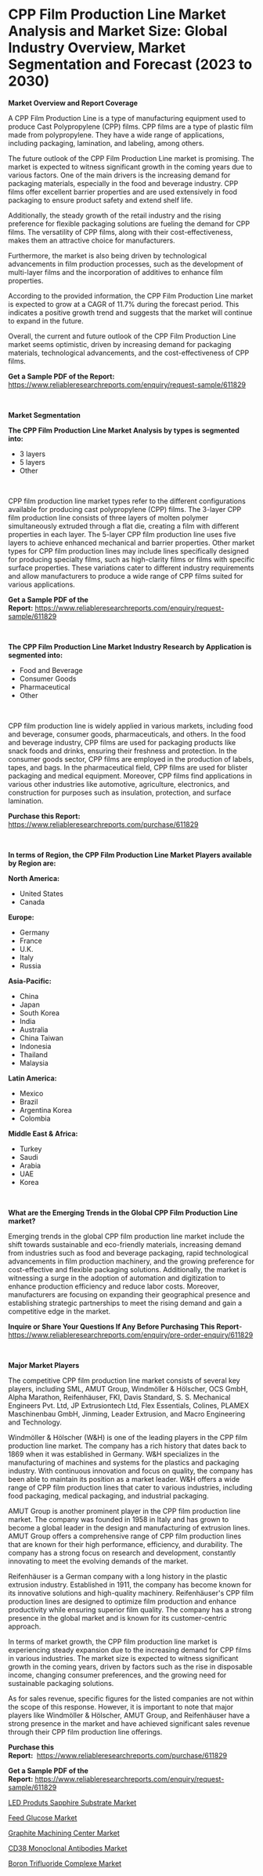 <p><h1>CPP Film Production Line Market Analysis and Market Size: Global Industry Overview, Market Segmentation and Forecast (2023 to 2030)</h1></p><p><strong>Market Overview and Report Coverage</strong></p>
<p><p>A CPP Film Production Line is a type of manufacturing equipment used to produce Cast Polypropylene (CPP) films. CPP films are a type of plastic film made from polypropylene. They have a wide range of applications, including packaging, lamination, and labeling, among others.</p><p>The future outlook of the CPP Film Production Line market is promising. The market is expected to witness significant growth in the coming years due to various factors. One of the main drivers is the increasing demand for packaging materials, especially in the food and beverage industry. CPP films offer excellent barrier properties and are used extensively in food packaging to ensure product safety and extend shelf life.</p><p>Additionally, the steady growth of the retail industry and the rising preference for flexible packaging solutions are fueling the demand for CPP films. The versatility of CPP films, along with their cost-effectiveness, makes them an attractive choice for manufacturers.</p><p>Furthermore, the market is also being driven by technological advancements in film production processes, such as the development of multi-layer films and the incorporation of additives to enhance film properties.</p><p>According to the provided information, the CPP Film Production Line market is expected to grow at a CAGR of 11.7% during the forecast period. This indicates a positive growth trend and suggests that the market will continue to expand in the future.</p><p>Overall, the current and future outlook of the CPP Film Production Line market seems optimistic, driven by increasing demand for packaging materials, technological advancements, and the cost-effectiveness of CPP films.</p></p>
<p><strong>Get a Sample PDF of the Report:</strong> <a href="https://www.reliableresearchreports.com/enquiry/request-sample/611829">https://www.reliableresearchreports.com/enquiry/request-sample/611829</a></p>
<p>&nbsp;</p>
<p><strong>Market Segmentation</strong></p>
<p><strong>The CPP Film Production Line Market Analysis by types is segmented into:</strong></p>
<p><ul><li>3 layers</li><li>5 layers</li><li>Other</li></ul></p>
<p>&nbsp;</p>
<p><p>CPP film production line market types refer to the different configurations available for producing cast polypropylene (CPP) films. The 3-layer CPP film production line consists of three layers of molten polymer simultaneously extruded through a flat die, creating a film with different properties in each layer. The 5-layer CPP film production line uses five layers to achieve enhanced mechanical and barrier properties. Other market types for CPP film production lines may include lines specifically designed for producing specialty films, such as high-clarity films or films with specific surface properties. These variations cater to different industry requirements and allow manufacturers to produce a wide range of CPP films suited for various applications.</p></p>
<p><strong>Get a Sample PDF of the Report:</strong>&nbsp;<a href="https://www.reliableresearchreports.com/enquiry/request-sample/611829">https://www.reliableresearchreports.com/enquiry/request-sample/611829</a></p>
<p>&nbsp;</p>
<p><strong>The CPP Film Production Line Market Industry Research by Application is segmented into:</strong></p>
<p><ul><li>Food and Beverage</li><li>Consumer Goods</li><li>Pharmaceutical</li><li>Other</li></ul></p>
<p>&nbsp;</p>
<p><p>CPP film production line is widely applied in various markets, including food and beverage, consumer goods, pharmaceuticals, and others. In the food and beverage industry, CPP films are used for packaging products like snack foods and drinks, ensuring their freshness and protection. In the consumer goods sector, CPP films are employed in the production of labels, tapes, and bags. In the pharmaceutical field, CPP films are used for blister packaging and medical equipment. Moreover, CPP films find applications in various other industries like automotive, agriculture, electronics, and construction for purposes such as insulation, protection, and surface lamination.</p></p>
<p><strong>Purchase this Report:</strong>&nbsp; <a href="https://www.reliableresearchreports.com/purchase/611829">https://www.reliableresearchreports.com/purchase/611829</a></p>
<p>&nbsp;</p>
<p><strong>In terms of Region, the CPP Film Production Line Market Players available by Region are:</strong></p>
<p>
    <p> <strong> North America: </strong>
        <ul>
            <li>United States</li>
            <li>Canada</li>
        </ul>
        </p> 
    <p> <strong> Europe: </strong>
        <ul>
            <li>Germany</li>
            <li>France</li>
            <li>U.K.</li>
            <li>Italy</li>
            <li>Russia</li>
        </ul>
        </p> 
    <p> <strong> Asia-Pacific: </strong>
        <ul>
            <li>China</li>
            <li>Japan</li>
            <li>South Korea</li>
            <li>India</li>
            <li>Australia</li>
            <li>China Taiwan</li>
            <li>Indonesia</li>
            <li>Thailand</li>
            <li>Malaysia</li>
        </ul>
        </p> 
    <p> <strong> Latin America: </strong>
        <ul>
            <li>Mexico</li>
            <li>Brazil</li>
            <li>Argentina Korea</li>
            <li>Colombia</li>
        </ul>
        </p> 
    <p> <strong> Middle East & Africa: </strong>
        <ul>
            <li>Turkey</li>
            <li>Saudi</li>
            <li>Arabia</li>
            <li>UAE</li>
            <li>Korea</li>
        </ul>
    </p>
    </p>
<p>&nbsp;</p>
<p><strong>What are the Emerging Trends in the Global CPP Film Production Line market?</strong></p>
<p><p>Emerging trends in the global CPP film production line market include the shift towards sustainable and eco-friendly materials, increasing demand from industries such as food and beverage packaging, rapid technological advancements in film production machinery, and the growing preference for cost-effective and flexible packaging solutions. Additionally, the market is witnessing a surge in the adoption of automation and digitization to enhance production efficiency and reduce labor costs. Moreover, manufacturers are focusing on expanding their geographical presence and establishing strategic partnerships to meet the rising demand and gain a competitive edge in the market.</p></p>
<p><strong>Inquire or Share Your Questions If Any Before Purchasing This Report</strong>- <a href="https://www.reliableresearchreports.com/enquiry/pre-order-enquiry/611829">https://www.reliableresearchreports.com/enquiry/pre-order-enquiry/611829</a></p>
<p>&nbsp;</p>
<p><strong>Major Market Players</strong></p>
<p><p>The competitive CPP film production line market consists of several key players, including SML, AMUT Group, Windmöller & Hölscher, OCS GmbH, Alpha Marathon, Reifenhäuser, FKI, Davis Standard, S. S. Mechanical Engineers Pvt. Ltd, JP Extrusiontech Ltd, Flex Essentials, Colines, PLAMEX Maschinenbau GmbH, Jinming, Leader Extrusion, and Macro Engineering and Technology. </p><p>Windmöller & Hölscher (W&H) is one of the leading players in the CPP film production line market. The company has a rich history that dates back to 1869 when it was established in Germany. W&H specializes in the manufacturing of machines and systems for the plastics and packaging industry. With continuous innovation and focus on quality, the company has been able to maintain its position as a market leader. W&H offers a wide range of CPP film production lines that cater to various industries, including food packaging, medical packaging, and industrial packaging. </p><p>AMUT Group is another prominent player in the CPP film production line market. The company was founded in 1958 in Italy and has grown to become a global leader in the design and manufacturing of extrusion lines. AMUT Group offers a comprehensive range of CPP film production lines that are known for their high performance, efficiency, and durability. The company has a strong focus on research and development, constantly innovating to meet the evolving demands of the market.</p><p>Reifenhäuser is a German company with a long history in the plastic extrusion industry. Established in 1911, the company has become known for its innovative solutions and high-quality machinery. Reifenhäuser's CPP film production lines are designed to optimize film production and enhance productivity while ensuring superior film quality. The company has a strong presence in the global market and is known for its customer-centric approach.</p><p>In terms of market growth, the CPP film production line market is experiencing steady expansion due to the increasing demand for CPP films in various industries. The market size is expected to witness significant growth in the coming years, driven by factors such as the rise in disposable income, changing consumer preferences, and the growing need for sustainable packaging solutions.</p><p>As for sales revenue, specific figures for the listed companies are not within the scope of this response. However, it is important to note that major players like Windmöller & Hölscher, AMUT Group, and Reifenhäuser have a strong presence in the market and have achieved significant sales revenue through their CPP film production line offerings.</p></p>
<p><strong>Purchase this Report:</strong>&nbsp;&nbsp;<a href="https://www.reliableresearchreports.com/purchase/611829">https://www.reliableresearchreports.com/purchase/611829</a></p>
<p></p>
<p><strong>Get a Sample PDF of the Report:</strong>&nbsp;<a href="https://www.reliableresearchreports.com/enquiry/request-sample/611829">https://www.reliableresearchreports.com/enquiry/request-sample/611829</a></p>
<p><p><a href="https://www.linkedin.com/pulse/decoding-led-produts-sapphire-substrate-market-deep-dive-latest/">LED Produts Sapphire Substrate Market</a></p><p><a href="https://www.linkedin.com/pulse/feed-glucose-market-research-report-unlocks-analysis-financial/">Feed Glucose Market</a></p><p><a href="https://medium.com/@dowodis7877/graphite-machining-center-market-size-growth-forecast-2023-2030-044ed46c8b3d">Graphite Machining Center Market</a></p><p><a href="https://medium.com/@santosh.reportprime/cd38-monoclonal-antibodies-market-focuses-on-market-share-size-and-projected-forecast-till-2030-d298d2d8383d">CD38 Monoclonal Antibodies Market</a></p><p><a href="https://www.linkedin.com/pulse/boron-trifluoride-complexe-market-size-share-global-analysis/">Boron Trifluoride Complexe Market</a></p></p>